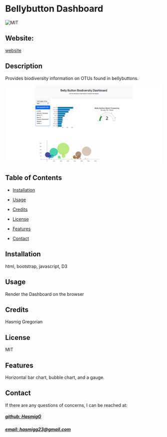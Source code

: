 # Bellybutton Dashboard
![MIT](https://img.shields.io/badge/License-MIT-blue)

## Website: 
[website](https://hasmigg.github.io/belly-button-challenge/)

## Description
Provides biodiversity information on OTUs found in bellybuttons.

![app_image](resources/Images/Mockup_BBB.png)

## Table of Contents
- [Installation](#installation)
- [Usage](#usage)
- [Credits](#credits)
- [License](#license)
- [Features](#features)

- [Contact](#contact)

## Installation
html, bootstrap, javascript, D3

## Usage
Render the Dashboard on the browser

## Credits
Hasmig Gregorian

## License
MIT

## Features
Horizontal bar chart, bubble chart, and a gauge.



## Contact
If there are any questions of concerns, I can be reached at:
##### [github: HasmigG](https://github.com/HasmigG)
##### [email: hasmigg23@gmail.com](mailto:hasmigg23@gmail.com)
